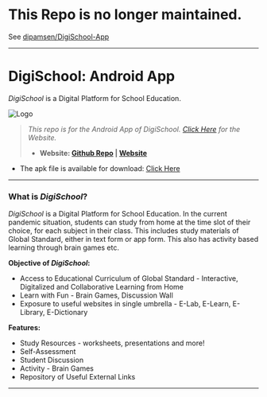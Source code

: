 # This Repo is no longer maintained.
See [dipamsen/DigiSchool-App](https://github.com/dipamsen/DigiSchool-App)

---
# DigiSchool: Android App

*DigiSchool* is a Digital Platform for School Education.


![Logo](https://dipamsen.github.io/DigiSchool-Web/logo2.png)



> *This repo is for the Android App of DigiSchool. [Click Here](https://github.com/dipamsen/DigiSchool-Web) for the Website.*
>
> - **Website: [Github Repo]( https://github.com/dipamsen/DigiSchool-Web ) | [Website](https://dipamsen.github.io/DigiSchool-Web)** 


- The apk file is available for download: [Click Here](https://drive.google.com/drive/folders/16F14zIZ6pQgZ-JsOBIgZbXapbkh-F0ey?usp=sharing)

---
### What is *DigiSchool*?   
*DigiSchool* is a Digital Platform for School Education. In the current pandemic situation, students can study from home at the time slot of their choice, for each subject in their class. This includes study materials of Global Standard, either in text form or app form. This also has activity based learning through brain games etc.

**Objective of *DigiSchool*:**
- Access to Educational Curriculum of Global Standard - Interactive, Digitalized and Collaborative Learning from Home
- Learn with Fun - Brain Games, Discussion Wall
- Exposure to useful websites in single umbrella - E-Lab, E-Learn, E-Library, E-Dictionary

**Features:**
- Study Resources - worksheets, presentations and more!
- Self-Assessment
- Student Discussion
- Activity - Brain Games
- Repository of Useful External Links

---

